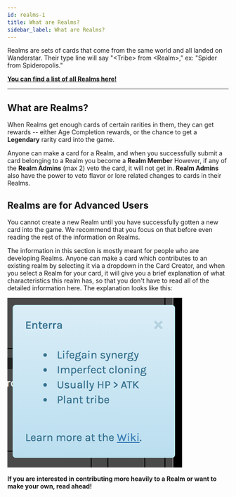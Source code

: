 ```yaml
---
id: realms-1
title: What are Realms?
sidebar_label: What are Realms?
---
```


Realms are sets of cards that come from the same world and all landed on Wanderstar. Their type line will say "\<Tribe> from \<Realm>," ex: "Spider from Spideropolis."

**[You can find a list of all Realms here!](/realms)**

---

## What are Realms?

When Realms get enough cards of certain rarities in them, they can get rewards -- either Age Completion rewards, or the chance to get a **Legendary** rarity card into the game.

Anyone can make a card for a Realm, and when you successfully submit a card belonging to a Realm you become a **Realm Member** However, if any of the **Realm Admins** (max 2) veto the card, it will not get in. **Realm Admins** also have the power to veto flavor or lore related changes to cards in their Realms.

## Realms are for Advanced Users

You cannot create a new Realm until you have successfully gotten a new card into the game. We recommend that you focus on that before even reading the rest of the information on Realms.

The information in this section is mostly meant for people who are developing Realms. Anyone can make a card which contributes to an existing realm by selecting it via a dropdown in the Card Creator, and when you select a Realm for your card, it will give you a brief explanation of what characteristics this realm has, so that you don't have to read all of the detailed information here. The explanation looks like this:

![Realm bullet points example](assets/tooltips.png)

**If you are interested in contributing more heavily to a Realm or want to make your own, read ahead!**

